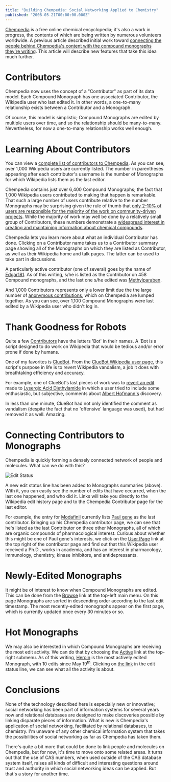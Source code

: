```yaml
---
title: "Building Chempedia: Social Networking Applied to Chemistry"
published: "2008-05-21T00:00:00.000Z"
---
```


[Chempedia](http://chempedia.com) is a free online chemical encyclopedia; it's also a work in progress, the contents of which are being written by numerous volunteers worldwide. A previous article described initial work toward [connecting the people behind Chempedia's content with the compound monographs they're writing](/articles/2008/05/15/building-chempedia-the-human-element). This article will describe new features that take this idea much further.

# Contributors

Chempedia now uses the concept of a "Contributor" as part of its data model. Each Compound Monograph has one associated Contributor, the Wikipedia user who last edited it. In other words, a one-to-many relationship exists between a Contributor and a Monograph.

Of course, this model is simplistic; Compound Monographs are edited by multiple users over time, and so the relationship should be many-to-many. Nevertheless, for now a one-to-many relationship works well enough.

# Learning About Contributors

You can view a [complete list of contributors to Chempedia](http://chempedia.com/contributors). As you can see, over 1,000 Wikipedia users are currently listed. The number in parentheses appearing after each contributor's username is the number of Monographs for which Wikipedia lists them as the last editor.

Chempedia contains just over 6,400 Compound Monographs; the fact that 1,000 Wikipedia users contributed to making that happen is remarkable. That such a large number of users contribute relative to the number Monographs may be surprising given the rule of thumb that [only 2-10% of users are responsible for the majority of the work on community-driven projects](/articles/2007/10/05/what-makes-wikipedia-tick). While the majority of work may well be done by a relatively small group of Contributors, these numbers demonstrate a [widespread interest in creating and maintaining information about chemical compounds](/articles/2006/08/19/history-of-abstracting-at-chemical-abstracts-service).

Chempedia lets you learn more about what an individual Contributor has done. Clicking on a Contributor name takes us to a Contributor summary page showing all of the Monographs on which they are listed as Contributor, as well as their Wikipedia home and talk pages. The latter can be used to take part in discussions.

A particularly active contributor (one of several) goes by the name of [Edgar181](http://chempedia.com/contributors/1). As of this writing, s/he is listed as the Contributor on 458 Compound monographs, and the last one s/he edited was [Methylparaben](http://chempedia.com/monographs/methylparaben).

And 1,000 Contributors represents only a lower limit due the the large number of [anonymous contributions](http://chempedia.com/contributors/2), which on Chempedia are lumped together. As you can see, over 1,100 Compound Monographs were last edited by a Wikipedia user who didn't log in.

# Thank Goodness for Robots

Quite a few [Contributors](http://chempedia.com/contributors) have the letters 'Bot' in their names. A 'Bot is a script designed to do work on Wikipedia that would be tedious and/or error prone if done by humans.

One of my favorites is [ClueBot](http://chempedia.com/contributors/17). From the [ClueBot Wikipedia user page](http://en.wikipedia.org/wiki/User:ClueBot), this script's purpose in life is to revert Wikipedia vandalism, a job it does with breathtaking efficiency and accuracy.

For example, one of ClueBot's last pieces of work was to [revert an edit](http://en.wikipedia.org/w/index.php?title=Lysergic_acid_diethylamide&diff=213850493&oldid=213850472) made to [Lysergic Acid Diethylamide](http://chempedia.com/monographs/lysergic-acid-diethylamide) in which a user tried to include some enthusiastic, but subjective, comments about [Albert Hofmann's](http://en.wikipedia.org/wiki/Albert_Hofmann) discovery.

In less than one minute, ClueBot had not only identified the comment as vandalism (despite the fact that no 'offensive' language was used), but had removed it as well. Amazing.

# Connecting Contributors to Monographs

Chempedia is quickly forming a densely connected network of people and molecules. What can we do with this?

![Edit Status](/images/posts/20080521/edit_status.png "Edit Status")

A new edit status line has been added to Monographs summaries (above). With it, you can easily see the number of edits that have occurred, when the last one happened, and who did it. Links will take you directly to the Wikipedia edit history page and to the Chempedia Contributor page for the last editor.

For example, the entry for [Modafinil](http://chempedia.com/monographs/modafinil) currently lists [Paul gene](http://chempedia.com/contributors/314) as the last contributor. Bringing up his Chempedia contributor page, we can see that he's listed as the last Contributor on three other Monographs, all of which are organic compounds of pharmacological interest. Curious about whether this might be one of Paul gene's interests, we click on the [User Page](http://en.wikipedia.org/wiki/User:Paul%20gene) link at the top right of the contributor page and find out that this Wikipedia user received a Ph.D., works in academia, and has an interest in pharmacology, immunology, chemistry, kinase inhibitors, and antidepressants.

# Newly-Edited Monographs

It might be of interest to know when Compound Monographs are edited. This can be done from the [Browse](http://chempedia.com/monographs) link at the top-left main menu. On this page Monographs are sorted in descending order according to the last edit timestamp. The most recently-edited monographs appear on the first page, which is currently updated once every 30 minutes or so.

# Hot Monographs

We may also be interested in which Compound Monographs are receiving the most edit activity. We can do that by choosing the [Active](http://chempedia.com/monographs?sortby=activity) link at the top-right submenu. As of this writing, [Heroin](http://chempedia.com/monographs/heroin) is the most actively edited Monograph, with 10 edits since May 19<sup>th</sup>. Clicking on [the link](http://en.wikipedia.org/w/index.php?title=Heroin&action=history) in the edit status line, we can see what all the activity is about.

# Conclusions

None of the technology described here is especially new or innovative; social networking has been part of information systems for several years now and relational databases are designed to make discoveries possible by linking disparate pieces of information. What is new is Chempedia's application of social networking, facilitated by relational databases, to chemistry. I'm unaware of any other chemical information system that takes the possibilities of social networking as far as Chempedia has taken them.

There's quite a bit more that could be done to link people and molecules on Chempedia, but for now, it's time to move onto some related areas. It turns out that the use of CAS numbers, when used outside of the CAS database system itself, raises all kinds of difficult and interesting questions around trust and authority in which social networking ideas can be applied. But that's a story for another time.
